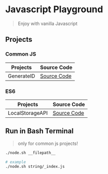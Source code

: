 # Javascript Playground

> Enjoy with vanilla Javascript

## Projects

### Common JS

| Projects   | Source Code                                                                             |
| ---------- | --------------------------------------------------------------------------------------- |
| GenerateID | [Source Code](https://github.com/armdnks/JS-Playground/blob/main/common/generate-id.js) |

### ES6

| Projects        | Source Code                                                                                |
| --------------- | ------------------------------------------------------------------------------------------ |
| LocalStorageAPI | [Source Code](https://github.com/armdnks/JS-Playground/blob/main/es6/local-storage-api.js) |

## Run in Bash Terminal

> only for common js projects!

```bash
./node.sh __filepath__

# example
./node.sh string/_index.js
```
